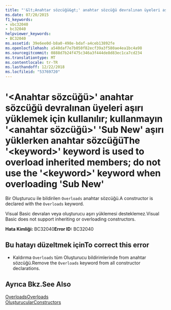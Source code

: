 ```yaml
---
title: "'&lt;Anahtar sözcüğü&gt;' anahtar sözcüğü devralınan üyeleri aşırı yüklemek için kullanılır; kullanmayın '&lt;anahtar sözcüğü&gt;' 'Sub New' aşırı yüklerken anahtar sözcüğü"
ms.date: 07/20/2015
f1_keywords:
- vbc32040
- bc32040
helpviewer_keywords:
- BC32040
ms.assetid: 39e6ee0d-b8a0-498e-bdaf-a4ceb13892fe
ms.openlocfilehash: a540daf7e7b050f82ecf39a3f580ae4ea1bc4a98
ms.sourcegitcommit: 0888d7b24f475c346a3f444de8d83ec1ca7cd234
ms.translationtype: MT
ms.contentlocale: tr-TR
ms.lasthandoff: 12/22/2018
ms.locfileid: "53769720"
---
```

# <a name="the-ltkeywordgt-keyword-is-used-to-overload-inherited-members-do-not-use-the-ltkeywordgt-keyword-when-overloading-sub-new"></a><span data-ttu-id="8d0f0-102">'&lt;Anahtar sözcüğü&gt;' anahtar sözcüğü devralınan üyeleri aşırı yüklemek için kullanılır; kullanmayın '&lt;anahtar sözcüğü&gt;' 'Sub New' aşırı yüklerken anahtar sözcüğü</span><span class="sxs-lookup"><span data-stu-id="8d0f0-102">The '&lt;keyword&gt;' keyword is used to overload inherited members; do not use the '&lt;keyword&gt;' keyword when overloading 'Sub New'</span></span>
<span data-ttu-id="8d0f0-103">Bir Oluşturucu ile bildirilen `Overloads` anahtar sözcüğü.</span><span class="sxs-lookup"><span data-stu-id="8d0f0-103">A constructor is declared with the `Overloads` keyword.</span></span>  
  
 <span data-ttu-id="8d0f0-104">Visual Basic devralan veya oluşturucu aşırı yüklemesi desteklemez.</span><span class="sxs-lookup"><span data-stu-id="8d0f0-104">Visual Basic does not support inheriting or overloading constructors.</span></span>  
  
 <span data-ttu-id="8d0f0-105">**Hata Kimliği:** BC32040</span><span class="sxs-lookup"><span data-stu-id="8d0f0-105">**Error ID:** BC32040</span></span>  
  
## <a name="to-correct-this-error"></a><span data-ttu-id="8d0f0-106">Bu hatayı düzeltmek için</span><span class="sxs-lookup"><span data-stu-id="8d0f0-106">To correct this error</span></span>  
  
-   <span data-ttu-id="8d0f0-107">Kaldırma `Overloads` tüm Oluşturucu bildirimlerinde from anahtar sözcüğü.</span><span class="sxs-lookup"><span data-stu-id="8d0f0-107">Remove the `Overloads` keyword from all constructor declarations.</span></span>  
  
## <a name="see-also"></a><span data-ttu-id="8d0f0-108">Ayrıca Bkz.</span><span class="sxs-lookup"><span data-stu-id="8d0f0-108">See Also</span></span>  
 [<span data-ttu-id="8d0f0-109">Overloads</span><span class="sxs-lookup"><span data-stu-id="8d0f0-109">Overloads</span></span>](../../visual-basic/language-reference/modifiers/overloads.md)  
 [<span data-ttu-id="8d0f0-110">Oluşturucular</span><span class="sxs-lookup"><span data-stu-id="8d0f0-110">Constructors</span></span>](~/docs/visual-basic/programming-guide/concepts/object-oriented-programming.md#constructors)
